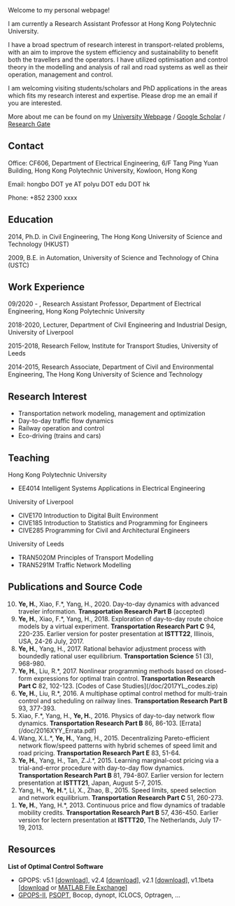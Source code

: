 
Welcome to my personal webpage!

I am currently a Research Assistant Professor at Hong Kong Polytechnic University.

I have a broad spectrum of research interest in transport-related problems, with an aim to improve the system efficiency and sustainability to benefit both the travellers and the operators.  I have utilized optimisation and control theory in the modelling and analysis of rail and road systems as well as their operation, management and control.

I am welcoming visiting students/scholars and PhD applications in the areas which fits my research interest and expertise. Please drop me an email if you are interested.

More about me can be found on my [University Webpage](http://www.ee.polyu.edu.hk) / [Google Scholar](https://scholar.google.com/citations?user=6LrbJcYAAAAJ) / [Research Gate](https://www.researchgate.net/profile/Hongbo_Ye)

## Contact

Office: CF606, Department of Electrical Engineering, 6/F Tang Ping Yuan Building, Hong Kong Polytechnic University, Kowloon, Hong Kong

Email: hongbo DOT ye AT polyu DOT edu DOT hk

Phone: +852 2300 xxxx

    
## Education

2014, Ph.D. in Civil Engineering, The Hong Kong University of Science and Technology (HKUST)

2009, B.E. in Automation, University of Science and Technology of China (USTC)

## Work Experience

09/2020 - , Research Assistant Professor, Department of Electrical Engineering, Hong Kong Polytechnic University

2018-2020, Lecturer, Department of Civil Engineering and Industrial Design, University of Liverpool

2015-2018, Research Fellow, Institute for Transport Studies, University of Leeds

2014-2015, Research Associate, Department of Civil and Environmental Engineering, The Hong Kong University of Science and Technology

## Research Interest
- Transportation network modeling, management and optimization
- Day-to-day traffic flow dynamics
- Railway operation and control
- Eco-driving (trains and cars)

## Teaching

Hong Kong Polytechnic University
- EE4014 Intelligent Systems Applications in Electrical Engineering

University of Liverpool
- CIVE170 Introduction to Digital Built Environment
- CIVE185 Introduction to Statistics and Programming for Engineers
- CIVE285 Programming for Civil and Architectural Engineers

University of Leeds
- TRAN5020M Principles of Transport Modelling
- TRAN5291M Traffic Network Modelling

## Publications and Source Code
<ol reversed>
    <li><b>Ye, H.</b>, Xiao, F.*, Yang, H., 2020. Day-to-day dynamics with advanced traveler information. <b>Transportation Research Part B</b> (accepted)</li>
    <li><b>Ye, H.</b>, Xiao, F.*, Yang, H., 2018. Exploration of day-to-day route choice models by a virtual experiment. <b> Transportation Research Part C</b> 94, 220-235. Earlier version for poster presentation at <b> ISTTT22</b>, Illinois, USA, 24-26 July, 2017.</li>
    <li><b>Ye, H.</b>, Yang, H., 2017. Rational behavior adjustment process with boundedly rational user equilibrium. <b>Transportation Science</b> 51 (3), 968-980. </li>
    <li><b>Ye, H.</b>, Liu, R.*, 2017. Nonlinear programming methods based on closed-form expressions for optimal train control. <b>Transportation Research Part C</b> 82, 102-123. [Codes of Case Studies](/doc/2017YL_codes.zip)</li>
    <li><b>Ye, H.</b>, Liu, R.*, 2016. A multiphase optimal control method for multi-train control and scheduling on railway lines. <b> Transportation Research Part B</b> 93, 377-393.</li>
    <li>Xiao, F.*, Yang, H., <b>Ye, H.</b>, 2016. Physics of day-to-day network flow dynamics. <b>Transportation Research Part B</b> 86, 86-103. [Errata](/doc/2016XYY_Errata.pdf)</li>
    <li>Wang, X.L.*, <b>Ye, H.</b>, Yang, H., 2015. Decentralizing Pareto-efficient network flow/speed patterns with hybrid schemes of speed limit and road pricing. <b>Transportation Research Part E</b> 83, 51-64.</li>
    <li><b>Ye, H.</b>, Yang, H., Tan, Z.J.*, 2015. Learning marginal-cost pricing via a trial-and-error procedure with day-to-day flow dynamics. <b>Transportation Research Part B</b> 81, 794-807. Earlier version for lectern presentation at <b>ISTTT21</b>, Japan, August 5-7, 2015.</li>
    <li>Yang, H., <strong>Ye, H.</strong>*, Li, X., Zhao, B., 2015. Speed limits, speed selection and network equilibrium. <b>Transportation Research Part C</b> 51, 260-273.</li>
    <li><strong>Ye, H.</strong>, Yang, H.*, 2013. Continuous price and flow dynamics of tradable mobility credits. <b>Transportation Research Part B</b> 57, 436-450. Earlier version for lectern presentation at <b>ISTTT20</b>, The Netherlands, July 17-19, 2013.</li>
</ol>

## Resources

**List of Optimal Control Software**
- GPOPS: v5.1 [[download](docs/GPOPS/gpops51.zip)], v2.4 [[download](docs/GPOPS/gpops24.zip)], v2.1 [[download](docs/GPOPS/gpops21.tgz)], v1.1beta [[download](docs/GPOPS/gpops1-1beta.zip) or [MATLAB File Exchange](http://mathworks.com/matlabcentral/fileexchange/21729-gpops)]
- [GPOPS-II](http://www.gpops2.com/), [PSOPT](http://www.psopt.org), Bocop, dynopt, ICLOCS, Optragen, ...
